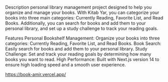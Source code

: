 Description
personal library management project designed to help you organize and manage your books. With Kitab Yar, you can categorize your books into three main categories: Currently Reading, Favorite List, and Read Books. Additionally, you can search for books and add them to your personal library, and set up a study challenge to track your reading goals.

Features
Personal Bookshelf Management: Organize your books into three categories: Currently Reading, Favorite List, and Read Books.
Book Search: Easily search for books and add them to your personal library.
Study Challenge: Set and track your reading goals by determining how many books you want to read.
High Performance: Built with Next.js version 14 to ensure high loading speed and a smooth user experience.

https://book-amir.vercel.app/

